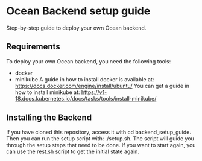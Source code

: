 # Ocean Backend setup guide
Step-by-step guide to deploy your own Ocean backend.
## Requirements
To deploy your own Ocean backend, you need the following tools:
- docker
- minikube
A guide in how to install docker is available at: https://docs.docker.com/engine/install/ubuntu/
You can get a guide in how to install minikube at: https://v1-18.docs.kubernetes.io/docs/tasks/tools/install-minikube/
## Installing the Backend
If you have cloned this repository, access it with cd backend_setup_guide.
Then you can run the setup script with: ./setup.sh.
The script will guide you through the setup steps that need to be done.
If you want to start again, you can use the rest.sh script to get the initial state again.
